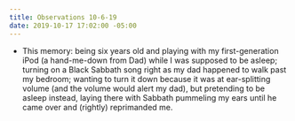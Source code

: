 ```yaml
---
title: Observations 10-6-19
date: 2019-10-17 17:02:00 -05:00
---
```


- This memory: being six years old and playing with my first-generation iPod (a hand-me-down from Dad) while I was supposed to be asleep; turning on a Black Sabbath song right as my dad happened to walk past my bedroom; wanting to turn it down because it was at ear-splitting volume (and the volume would alert my dad), but pretending to be asleep instead, laying there with Sabbath pummeling my ears until he came over and (rightly) reprimanded me.
